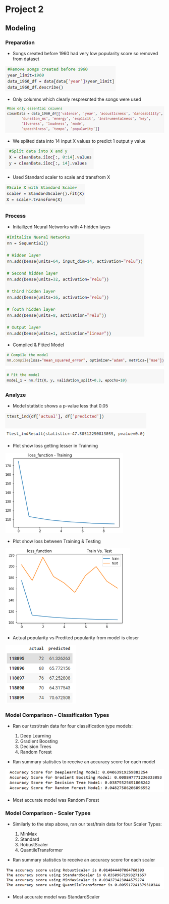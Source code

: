 # Project 2

## Modeling

### Preparation

- Songs created before 1960 had very low popularity score so removed from dataset

![RemoveSongsBefore1960](Resources/images/RemoveSongsBefore1960.PNG)
- Only columns which clearly respresnted the songs were used

![UseOnlyEssentialColumns](Resources/images/UseOnlyEssentialColumns.PNG)
- We splited data into 14 input X values to predict 1 output y value

![SplitDataIntoXandY](Resources/images/SplitDataIntoXandY.PNG)
- Used Standard scaler to scale and transfrom X

![StandardScaler](Resources/images/StandardScaler.PNG)

### Process

- Initailized Neural Networks with 4 hidden layes

![InitalizeNueralNetworks](Resources/images/InitalizeNueralNetworks.PNG)
- Compiled & Fitted Model

![CompileAndFit](Resources/images/CompileAndFit.PNG)

### Analyze
- Model statistic shows a p-value less that 0.05

![Statistics](Resources/images/Statistics.PNG)
- Plot show loss getting lesser in Trainning

![LossFunctionPlot](Resources/images/LossFunctionPlot.png)
- Plot show loss between Training & Testing

![TrainvsTest](Resources/images/TrainvsTest.png)
- Actual popularity vs Predited popularity from model is closer

![ActualvsPredition](Resources/images/ActualvsPredition.PNG)

### Model Comparison - Classification Types
- Ran our test/train data for four classification type models:
    1. Deep Learning
    2. Gradient Boosting
    3. Decision Trees
    4. Random Forest

- Ran summary statistics to receive an accuracy score for each model

![ModelComparison](Resources/images/Model_Comparison.png)
- Most accurate model was Random Forest

### Model Comparison - Scaler Types
- Similarly to the step above, ran our test/train data for four Scaler Types:
    1. MinMax
    2. Standard
    3. RobustScaler
    4. QuantileTransformer

- Ran summary statistics to receive an accuracy score for each scaler

![ScalerComparison](Resources/images/ScalerComparison.png)
- Most accurate model was StandardScaler
